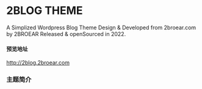# 2BLOG THEME
A Simplized Wordpress Blog Theme Design &amp; Developed from 2broear.com by 2BROEAR Released &amp; openSourced in 2022.

#### 预览地址
http://2blog.2broear.com

### 主题简介
